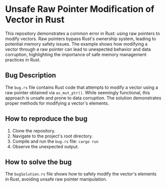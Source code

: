 # Unsafe Raw Pointer Modification of Vector in Rust

This repository demonstrates a common error in Rust: using raw pointers to modify vectors. Raw pointers bypass Rust's ownership system, leading to potential memory safety issues.  The example shows how modifying a vector through a raw pointer can lead to unexpected behavior and data corruption, highlighting the importance of safe memory management practices in Rust.

## Bug Description
The `bug.rs` file contains Rust code that attempts to modify a vector using a raw pointer obtained via `as_mut_ptr()`.  While seemingly functional, this approach is unsafe and prone to data corruption. The solution demonstrates proper methods for modifying a vector's elements. 

## How to reproduce the bug
1. Clone the repository.
2. Navigate to the project's root directory.
3. Compile and run the `bug.rs` file: `cargo run`
4. Observe the unexpected output.

## How to solve the bug
The `bugSolution.rs` file shows how to safely modify the vector's elements in Rust, avoiding unsafe raw pointer manipulation.
